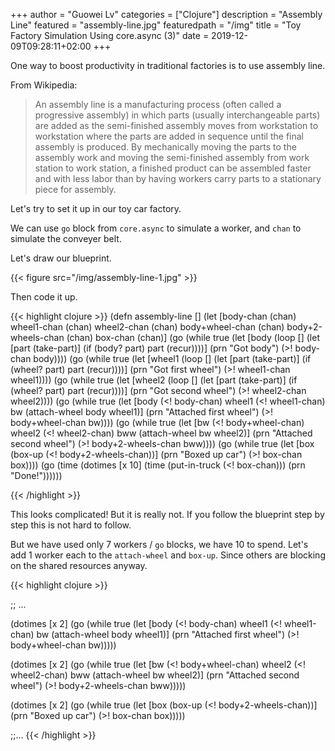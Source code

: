 +++
author = "Guowei Lv"
categories = ["Clojure"]
description = "Assembly Line"
featured = "assembly-line.jpg"
featuredpath = "/img"
title = "Toy Factory Simulation Using core.async (3)"
date = 2019-12-09T09:28:11+02:00
+++

One way to boost productivity in traditional factories is to use assembly line.

From Wikipedia:

>An assembly line is a manufacturing process (often called a progressive assembly) in which parts (usually interchangeable parts) are added as the semi-finished assembly moves from workstation to workstation where the parts are added in sequence until the final assembly is produced. By mechanically moving the parts to the assembly work and moving the semi-finished assembly from work station to work station, a finished product can be assembled faster and with less labor than by having workers carry parts to a stationary piece for assembly.

Let's try to set it up in our toy car factory.

We can use `go` block from `core.async` to simulate a worker, and `chan` to simulate the conveyer belt.

Let's draw our blueprint.


{{< figure src="/img/assembly-line-1.jpg" >}}

Then code it up.

{{< highlight clojure >}}
(defn assembly-line []
  (let [body-chan (chan)
        wheel1-chan (chan)
        wheel2-chan (chan)
        body+wheel-chan (chan)
        body+2-wheels-chan (chan)
        box-chan (chan)]
    (go
      (while true
        (let [body (loop []
                     (let [part (take-part)]
                       (if (body? part)
                         part
                         (recur))))]
          (prn "Got body")
          (>! body-chan body))))
    (go
      (while true
        (let [wheel1 (loop []
                       (let [part (take-part)]
                         (if (wheel? part)
                           part
                           (recur))))]
          (prn "Got first wheel")
          (>! wheel1-chan wheel1))))
    (go
      (while true
        (let [wheel2 (loop []
                       (let [part (take-part)]
                         (if (wheel? part)
                           part
                           (recur))))]
          (prn "Got second wheel")
          (>! wheel2-chan wheel2))))
    (go
      (while true
        (let [body (<! body-chan)
              wheel1 (<! wheel1-chan)
              bw (attach-wheel body wheel1)]
          (prn "Attached first wheel")
          (>! body+wheel-chan bw))))
    (go
      (while true
        (let [bw (<! body+wheel-chan)
              wheel2 (<! wheel2-chan)
              bww (attach-wheel bw wheel2)]
          (prn "Attached second wheel")
          (>! body+2-wheels-chan bww))))
    (go
      (while true
        (let [box (box-up (<! body+2-wheels-chan))]
          (prn "Boxed up car")
          (>! box-chan box))))
    (go
      (time
       (dotimes [x 10]
         (time
          (put-in-truck (<! box-chan)))
         (prn "Done!"))))))

{{< /highlight >}}

This looks complicated! But it is really not. If you follow the blueprint step by step this is not hard to follow.

But we have used only 7 workers / `go` blocks, we have 10 to spend. Let's add 1 worker each to the `attach-wheel` and `box-up`. Since others are blocking on the shared resources anyway.

{{< highlight clojure >}}

;; ...

(dotimes [x 2]
  (go
  (while true
    (let [body (<! body-chan)
          wheel1 (<! wheel1-chan)
          bw (attach-wheel body wheel1)]
      (prn "Attached first wheel")
      (>! body+wheel-chan bw)))))

(dotimes [x 2]
  (go
  (while true
    (let [bw (<! body+wheel-chan)
          wheel2 (<! wheel2-chan)
          bww (attach-wheel bw wheel2)]
      (prn "Attached second wheel")
      (>! body+2-wheels-chan bww)))))

(dotimes [x 2]
  (go
  (while true
    (let [box (box-up (<! body+2-wheels-chan))]
      (prn "Boxed up car")
      (>! box-chan box)))))

;;...
{{< /highlight >}}
          
